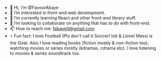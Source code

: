 - 👋 Hi, I’m @FavourAbaye
- 👀 I’m interested in front-end web development.
- 🌱 I’m currently learning React and other front-end library stuff.
- 💞️ I’m looking to collaborate on anything that has to do with front-end.
- 📫 How to reach me: fabaye0@gmail.com.
- ⚡ Fun fact: I love Football (Pls don't call it Soccer! lol) & Lionel Messi is the Goat. Also I love reading books (fiction mostly & non-fiction too), watching movies or series mostly (kdramas, cdrama etc). I love listening to movies & series soundtrack too.

<!---
FavourAbaye/FavourAbaye is a ✨ special ✨ repository because its `README.md` (this file) appears on your GitHub profile.
You can click the Preview link to take a look at your changes.
--->

